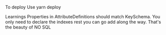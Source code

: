 To deploy
Use yarn deploy

Learnings
Properties in AttributeDefinitions should match KeySchema. You only need to declare the indexes rest you can go add along the way. That's the beauty of NO SQL
